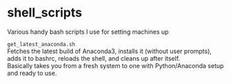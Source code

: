 # shell_scripts
Various handy bash scripts I use for setting machines up

`get_latest_anaconda.sh`  
Fetches the latest build of Anaconda3, installs it (without user prompts), adds it to bashrc, reloads the shell, and cleans up after itself.  
Basically takes you from a fresh system to one with Python/Anaconda setup and ready to use.
